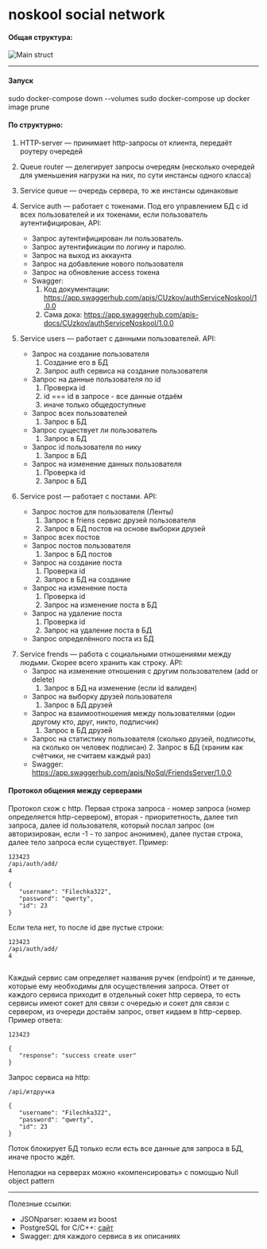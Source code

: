 noskool social network
======================
#### Общая структура:
![Main struct](https://github.com/NoSQL-team/noskool/raw/readme_images/img/main_struct.png)
___________________________________________________________________________________________
#### Запуск
sudo docker-compose down --volumes
sudo docker-compose up
docker image prune

#### По структурно:
1. HTTP-server — принимает http-запросы от клиента, передаёт роутеру очередей
2. Queue router — делегирует запросы очередям (несколько очередей для уменьшения нагрузки на них, по сути инстансы одного класса)
3. Service queue — очередь сервера, то же инстансы одинаковые
4. Service auth — работает с токенами. Под его управлением БД с id всех пользователей и их токенами, если пользователь аутентифицирован, API:
    * Запрос аутентифицирован ли пользователь.
    * Запрос аутентификации по логину и паролю.
    * Запрос на выход из аккаунта
    * Запрос на добавление нового пользователя
    * Запрос на обновление access токена
    * Swagger:
      1. Код документации: https://app.swaggerhub.com/apis/CUzkov/authServiceNoskool/1.0.0
      2. Сама дока: https://app.swaggerhub.com/apis-docs/CUzkov/authServiceNoskool/1.0.0 

5. Service users — работает с данными пользователей. API:
    * Запрос на создание пользователя
        1. Создание его в БД
        2. Запрос auth сервиса на создание пользователя
    * Запрос на данные пользователя по id
        1. Проверка id
        2. id === id в запросе - все данные отдаём
        3. иначе только общедоступные
    * Запрос всех пользователей
        1. Запрос в БД
    * Запрос существует ли пользователь
        1. Запрос в БД
    * Запрос id пользователя по нику
        1. Запрос в БД
    * Запрос на изменение данных пользователя
        1. Проверка id
        2. Запрос в БД
6. Service post — работает с постами. API:
    * Запрос постов для пользователя (Ленты)
        1. Запрос в friens сервис друзей пользователя
        2. Запрос в БД постов на основе выборки друзей
    * Запрос всех постов
    * Запрос постов пользователя
        1. Запрос в БД постов
    * Запрос на создание поста
        1. Проверка id
        2. Запрос в БД на создание
    * Запрос на изменение поста
        1. Проверка id
        2. Запрос на изменение поста в БД
    * Запрос на удаление поста
        1. Проверка id
        2. Запрос на удаление поста в БД
    * Запрос определённого поста из БД
7) Service frends — работа с социальными отношениями между людьми. Скорее всего хранить как строку. API:
    * Запрос на изменение отношения с другим пользователем (add or delete)
        1. Запрос в БД на изменение (если id валиден)
    * Запрос на выборку друзей пользователя
        1. Запрос в БД друзей
    * Запрос на взаимоотношения между пользователями (один другому кто, друг, никто, подписчик)
        1. Запрос в БД друзей
    * Запрос на статистику пользователя (сколько друзей, подписоты, на сколько он человек подписан)
        2. Запрос в БД (храним как счётчики, не считаем каждый раз)
    * Swagger:
         https://app.swaggerhub.com/apis/NoSql/FriendsServer/1.0.0

#### Протокол общения между серверами
Протокол схож с http. Первая строка запроса - номер запроса (номер определяется http-сервером), вторая - приоритетность, далее тип запроса, далее id пользователя, который послал запрос (он авторизирован, если -1 - то запрос анонимен), далее пустая строка, далее тело запроса если существует. Пример:
```
123423
/api/auth/add/
4

{
   "username": "Filechka322",
   "password": "qwerty",
   "id": 23
}
```
Если тела нет, то после id две пустые строки:
```
123423
/api/auth/add/
4


```
Каждый сервис сам определяет названия ручек (endpoint) и те данные, которые ему необходимы для осуществления запроса.
Ответ от каждого сервиса приходит в отдельный сокет http сервера, то есть сервисы имеют сокет для связи с очередью и сокет для связи с сервером, из очереди достаём запрос, ответ кидаем в http-сервер. Пример ответа:
```
123423

{
   "response": "success create user"
}
```
Запрос сервиса на http:
```
/api/итдручка

{
   "username": "Filechka322",
   "password": "qwerty",
   "id": 23
}
```
Поток блокирует БД только если есть все данные для запроса в БД, иначе просто ждёт.


Неполадки на серверах можно «компенсировать» с помощью Null object pattern
__________________________________________________________________________
Полезные ссылки:
* JSONparser: юзаем из boost
* PostgreSQL for C/C++: [сайт](http://pqxx.org/development/libpqxx/)
* Swagger: для каждого сервиса в их описаниях

